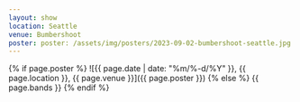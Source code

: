 ```yaml
---
layout: show
location: Seattle
venue: Bumbershoot
poster: poster: /assets/img/posters/2023-09-02-bumbershoot-seattle.jpg
---
```


{% if page.poster %}
![{{ page.date | date: "%m/%-d/%Y" }}, {{ page.location }}, {{ page.venue }}]({{ page.poster }})
{% else %}
{{ page.bands }}
{% endif %}
